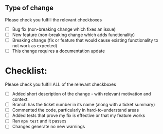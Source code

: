 ## Type of change
Please check you fulfill the relevant checkboxes
- [ ] Bug fix (non-breaking change which fixes an issue)
- [ ] New feature (non-breaking change which adds functionality)
- [ ] Breaking change (fix or feature that would cause existing functionality to not work as expected)
- [ ] This change requires a documentation update

# Checklist:
Please check you fulfill ALL of the relevant checkboxes
- [ ] Added short description of the change - with relevant motivation and context. 
- [ ] Branch has the ticket number in its name (along with a ticket summary)
- [ ] Commented the code, particularly in hard-to-understand areas
- [ ] Added tests that prove my fix is effective or that my feature works
- [ ] Ran `npm test` and it passes
- [ ] Changes generate no new warnings
